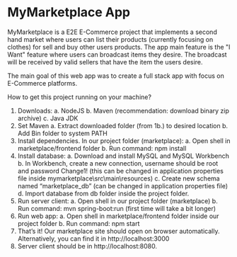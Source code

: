 # MyMarketplace App
MyMarketplace is a E2E E-Commerce project that implements a second hand market where users can list their products (currently focusing on clothes) for sell and buy other users products.
The app main feature is the "I Want" feature where users can broadcast items they desire. The broadcast will be received by valid sellers that have the item the users desire.

The main goal of this web app was to create a full stack app with focus on E-Commerce platforms.

How to get this project running on your machine?

1.	Downloads:
	a.	NodeJS
	b.	Maven (recommendation: download binary zip archive)
	c.	Java JDK
2.	Set Maven
	a.	Extract downloaded folder (from 1b.) to desired location
	b.	Add Bin folder to system PATH
3.	Install dependencies. In our project folder (marketplace):
	a.	Open shell in marketplace/frontend folder
	b.	Run command: npm install
4.	Install database:
	a.	Download and install MySQL and MySQL Workbench
	b.	In Workbench, create a new connection, username should be root and password Change1! (this can be changed in application properties file inside mymarketplace\src\main\resources)
	c.	Create new schema named “marketplace_db” (can be changed in application properties file)
	d.	 Import database from db folder inside the project folder.
5.	Run server client:
	a.	Open shell in our project folder (marketplace)
	b.	Run command: mvn spring-boot:run (first time will take a bit longer)
6.	Run web app:
	a.	Open shell in marketplace/frontend folder inside our project folder
	b.	Run command: npm start
7.	That’s it! Our marketplace site should open on browser automatically. Alternatively, you can find it in http://localhost:3000
8.	Server client should be in http://localhost:8080.
